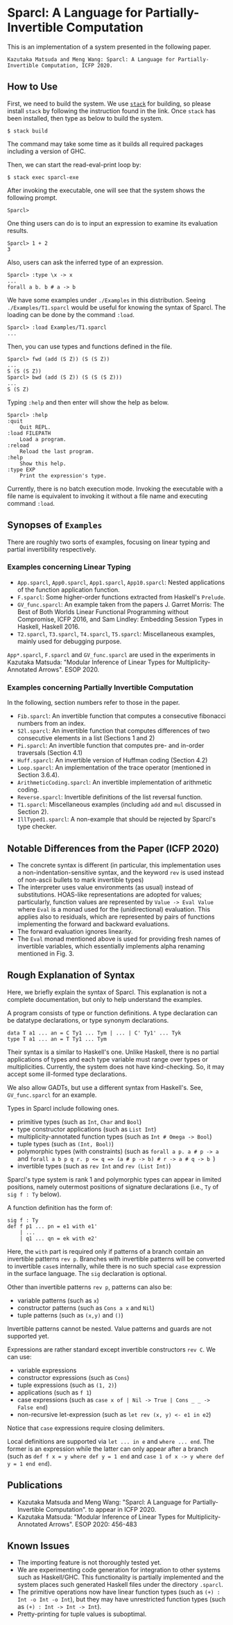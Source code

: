Sparcl: A Language for Partially-Invertible Computation
=======================================================

This is an implementation of a system presented in the following paper.

    Kazutaka Matsuda and Meng Wang: Sparcl: A Language for Partially-Invertible Computation, ICFP 2020. 
    

How to Use
----------

First, we need to build the system. We use [`stack`](https://docs.haskellstack.org/en/stable/README/) for building, so please install `stack` by following the instruction found in the link. Once `stack` has been installed, then type as below to build the system. 

    $ stack build
    
The command may take some time as it builds all required packages including a version of GHC.

Then, we can start the read-eval-print loop by:

    $ stack exec sparcl-exe
    
After invoking the executable, one will see that the system shows the following prompt. 

    Sparcl> 

One thing users can do is to input an expression to examine its evaluation results. 

    Sparcl> 1 + 2 
    3 

Also, users can ask the inferred type of an expression. 

    Sparcl> :type \x -> x 
    ...
    forall a b. b # a -> b 

We have some examples under `./Examples` in this distribution. Seeing `./Examples/T1.sparcl` would be useful for knowing the syntax of Sparcl. The loading can be done by the command `:load`.

    Sparcl> :load Examples/T1.sparcl 
    ...
    
Then, you can use types and functions defined in the file. 

    Sparcl> fwd (add (S Z)) (S (S Z))
    ...
    S (S (S Z))
    Sparcl> bwd (add (S Z)) (S (S (S Z)))
    ...
    S (S Z)
    

Typing `:help` and then enter will show the help as below.

    Sparcl> :help
    :quit
        Quit REPL.
    :load FILEPATH
        Load a program.
    :reload
        Reload the last program.
    :help
        Show this help.
    :type EXP
        Print the expression's type.


Currently, there is no batch execution mode. Invoking the executable with a file name is equivalent to invoking it without a file name and executing command `:load`.


Synopses of `Examples`
----------------------

There are roughly two sorts of examples, focusing on linear typing and partial invertibility respectively. 

### Examples concerning Linear Typing

 * `App.sparcl`, `App0.sparcl`, `App1.sparcl`, `App10.sparcl`: 
Nested applications of the function application function.
 * `F.sparcl`:
Some higher-order functions extracted from Haskell's `Prelude`.
 * `GV_func.sparcl`:
An example taken from the papers J. Garret Morris: The Best of Both Worlds Linear Functional Programming without Compromise, ICFP 2016, and Sam Lindley: Embedding Session Types in Haskell, Haskell 2016.
 * `T2.sparcl`, `T3.sparcl`, `T4.sparcl`, `T5.sparcl`: 
Miscellaneous examples, mainly used for debugging purpose. 

`App*.sparcl`, `F.sparcl` and `GV_func.sparcl` are used in the experiments in Kazutaka Matsuda: "Modular Inference of Linear Types for Multiplicity-Annotated Arrows". ESOP 2020.
 

### Examples concerning Partially Invertible Computation

In the following, section numbers refer to those in the paper. 

 * `Fib.sparcl`: An invertible function that computes a consecutive fibonacci numbers from an index. 
 * `S2l.sparcl`: An invertible function that computes differences of two consecutive elements in a list (Sections 1 and 2) 
 * `Pi.sparcl`: An invertible function that computes pre- and in-order traversals (Section 4.1)
 * `Huff.sparcl`: An invertible version of Huffman coding (Section 4.2)
 * `Loop.sparcl`: An implementation of the trace operator (mentioned in Section 3.6.4). 
 * `ArithmeticCoding.sparcl`: An invertible implementation of arithmetic coding. 
 * `Reverse.sparcl`: Invertible definitions of the list reversal function.
 * `T1.sparcl`: Miscellaneous examples (including `add` and `mul` discussed in Section 2). 
 * `IllTyped1.sparcl`: A non-example that should be rejected by Sparcl's type checker. 

Notable Differences from the Paper (ICFP 2020)
---------------------------------------------

* The concrete syntax is different (in particular, this implementation
  uses a non-indentation-sensitive syntax, and the keyword `rev` is used instead of non-ascii bullets to mark invertible types)
* The interpreter uses value environments (as usual) instead of substitutions. HOAS-like representations are adopted for values; particularly, function values are represented by `Value -> Eval Value` where `Eval` is a monad used for the (unidirectional) evaluation. This applies also to residuals, which are represented by pairs of functions implementing the forward and backward evaluations. 
* The forward evaluation ignores linearity. 
* The `Eval` monad mentioned above is used for providing fresh names of invertible variables, which essentially implements alpha renaming mentioned in Fig. 3.


Rough Explanation of Syntax 
--------------------------

Here, we briefly explain the syntax of Sparcl. This explanation is not a complete documentation, but only to help understand the examples. 

A program consists of type or function definitions. A type declaration can be datatype declarations, or type synonym declarations.

    data T a1 ... an = C Ty1 ... Tym | ... | C' Ty1' ... Tyk
    type T a1 ... an = T Ty1 ... Tym
    
Their syntax is a similar to Haskell's one. 
Unlike Haskell, there is no partial applications of types and each type variable must range over types or multiplicities. 
Currently, the system does not have kind-checking. 
So, it may accept some ill-formed type declarations. 

We also allow GADTs, but use a different syntax from Haskell's. See, `GV_func.sparcl` for an example. 

Types in Sparcl include following ones. 

* primitive types (such as `Int`, `Char` and `Bool`)
* type constructor applications (such as `List Int`) 
* multiplicity-annotated function types (such as `Int # Omega -> Bool`)
* tuple types (such as `(Int, Bool)`)
* polymorphic types (with constraints) (such as `forall a p. a # p -> a` and `forall a b p q r. p <= q => (a # p -> b) # r -> a # q -> b `) 
* invertible types (such as `rev Int` and `rev (List Int)`)

Sparcl's type system is rank 1 and polymorphic types can appear in limited positions,
namely outermost positions of signature declarations (i.e., `Ty` of `sig f : Ty` below).

A function definition has the form of:

    sig f : Ty 
    def f p1 ... pn = e1 with e1' 
        | ...
        | q1 ... qn = ek with e2' 
        
Here, the `with` part is required only if patterns of a branch contain an invertible patterns `rev p`. Branches with invertible patterns will be converted to invertible `case`s internally, while there is no such special `case` expression in the surface language. 
The `sig` declaration is optional. 

Other than invertible patterns `rev p`, patterns can also be:

* variable patterns (such as `x`)
* constructor patterns (such as `Cons a x` and `Nil`)
* tuple patterns (such as `(x,y)` and `()`)

Invertible patterns cannot be nested. Value patterns and guards are not supported yet.

Expressions are rather standard except invertible constructors `rev C`. We can use:

* variable expressions
* constructor expressions (such as `Cons`)
* tuple expressions (such as `(1, 2)`)
* applications (such as `f 1`)
* case expressions (such as `case x of | Nil -> True | Cons _ _ -> False end`)
* non-recursive let-expression (such as `let rev (x, y) <- e1 in e2`) 

Notice that `case` expressions require closing delimiters. 

Local definitions are supported via `let ... in e` and `where ... end`.  The former is an expression while the latter can only appear after a branch (such as `def f x = y where def y = 1 end` and `case 1 of x -> y where def y = 1 end end`).

Publications
------------

 * Kazutaka Matsuda and Meng Wang: "Sparcl: A Language for Partially-Invertible Computation". to appear in ICFP 2020. 
 * Kazutaka Matsuda: "Modular Inference of Linear Types for Multiplicity-Annotated Arrows". ESOP 2020: 456-483


Known Issues
------------

* The importing feature is not thoroughly tested yet.
* We are experimenting code generation for integration to other systems such as Haskell/GHC. This functionality is partially implemented and the system places such generated Haskell files under the directory `.sparcl`. 
* The primitive operations now have linear function types (such as `(+) : Int -o Int -o Int`), but they may have unrestricted function types (such as `(+) : Int -> Int -> Int`).
* Pretty-printing for tuple values is suboptimal. 
